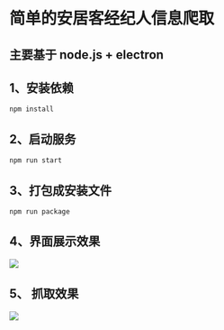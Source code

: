 # 简单的安居客经纪人信息爬取
## 主要基于 node.js + electron


## 1、安装依赖
```
npm install
```

## 2、启动服务
```
npm run start
```

## 3、打包成安装文件
```
npm run package
```


## 4、界面展示效果
![](http://ww1.sinaimg.cn/large/79462090gw1fa1vrmgjx5j218g0xc76t.jpg)

## 5、 抓取效果
![](http://ww3.sinaimg.cn/large/79462090gw1fa1vszv20ij21kw0vv7c2.jpg)
